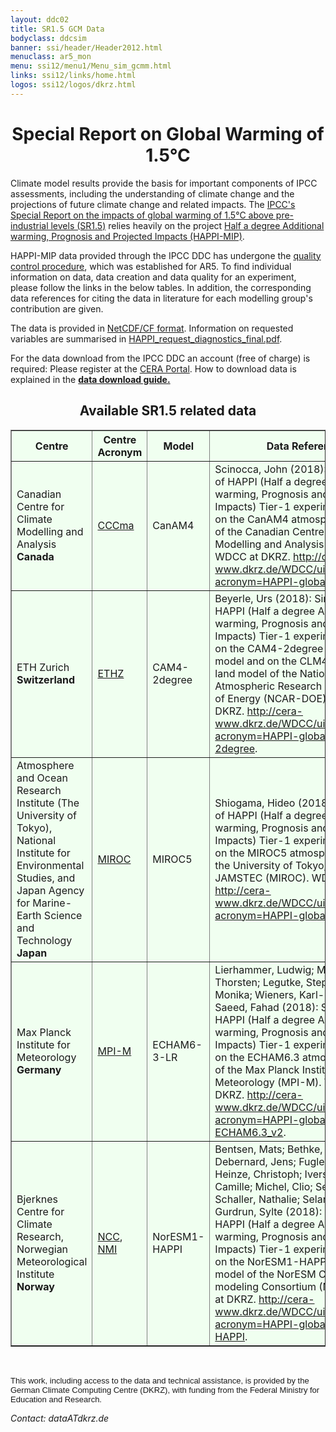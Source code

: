 ```yaml
---
layout: ddc02
title: SR1.5 GCM Data
bodyclass: ddcsim
banner: ssi/header/Header2012.html
menuclass: ar5_mon
menu: ssi12/menu1/Menu_sim_gcmm.html
links: ssi12/links/home.html
logos: ssi12/logos/dkrz.html
---
```


<div id="pagetitle-ln">
	<h1 align="center">Special Report on Global Warming of 1.5°C</h1>
</div> 
<p>Climate model results provide the basis for important components of IPCC assessments, including the understanding of climate change and the projections of future climate change and related impacts. The <a target="_blank" href="https://www.ipcc.ch/sr15/">IPCC's Special Report on the impacts of global warming of 1.5°C above pre-industrial levels (SR1.5)</a> relies heavily on the project <a target="_blank" href="http://www.happimip.org/">Half a degree Additional warming, Prognosis and Projected Impacts (HAPPI-MIP)</a>.</p>

<p>HAPPI-MIP data provided through the IPCC DDC has undergone the <a target="_blank" href="http://cmip5qc.wdc-climate.de/">quality control procedure</a>, which was established for AR5. To find individual information on data, data creation and data quality for an experiment, please follow the links in the below tables. In addition, the corresponding data references for citing the data in literature for each modelling group's contribution are given.</p>

<p>The data is provided in <a href="/sim/gcm_monthly/INFO/formats.html">NetCDF/CF format</a>. Information on requested variables are summarised in <a target="_blank" href="/sim/gcm_monthly/INFO/HAPPI_request_diagnostics_final.pdf">HAPPI_request_diagnostics_final.pdf</a>. </p>

<p>For the data download from the IPCC DDC an account (free of charge) is required: Please register at the <a target="_blank" href="http://cera-www.dkrz.de/">CERA Portal</a>. How to download data is explained in the <strong><a target="_blank" href="https://cera-www.dkrz.de/CERA/docs/IPCC-DDC-AR5-data.html">data download guide.</a></strong> </p>

<h2 align="CENTER">Available SR1.5 related data</h2>

<table id="customers" width="75%" border="1" cellpadding="5" bgcolor="#f0fFf0"  align="center">

<tbody>

<tr>
<th width="200">Centre</th>
<th width="50">Centre<br />Acronym</th>
<th width="70">Model</th>
<th width="300">Data Reference</th>
<th bgcolor="#c0eec0" width="30">historical</th>
<th bgcolor="#c0eec0" width="30">Plus15</th>
<th bgcolor="#c0eec0" width="30">Plus20</th>
<th bgcolor="#f0fFf0" width="30">add. data</th>
<th bgcolor="#f0fFf0" width="30">known issues</th>
</tr>

<!-- darkgreen-->

<!-- CCCma -->
<tr>
<td align="left">Canadian Centre for Climate Modelling and Analysis<br />
         <strong>Canada</strong></td>
<td align="left"><a target="_blank" href="http://www.ec.gc.ca/ccmac-cccma/">CCCma</a></td>
<td align="left">CanAM4</td>
<td align="left">Scinocca, John (2018): Simulations of HAPPI (Half a degree Additional warming, Prognosis and Projected Impacts) Tier-1 experiments based on the CanAM4 atmospheric model of the Canadian Centre for Climate Modelling and Analysis (CCCma). WDCC at DKRZ. <a target="_blank" href="http://cera-www.dkrz.de/WDCC/ui/Compact.jsp?acronym=HAPPI-global-CanAM4">http://cera-www.dkrz.de/WDCC/ui/Compact.jsp?acronym=HAPPI-global-CanAM4</a>.</td>
<td align="left"><a target="_blank" href="http://cera-www.dkrz.de/WDCC/ui/Compact.jsp?acronym=HACCA4AHs1v10" ><span style="color:LightSlateGrey;">historical</span></a></td>
<td align="left"><a target="_blank" href="http://cera-www.dkrz.de/WDCC/ui/Compact.jsp?acronym=HACCA4P15m1v10"><span style="color:LightSlateGrey;">Plus15</span></a></td>
<td align="left"><a target="_blank" href="http://cera-www.dkrz.de/WDCC/ui/Compact.jsp?acronym=HACCA4P20m1v10"><span style="color:LightSlateGrey;">Plus20</span></a>
<td align="center">-<br /></td>
<td align="center">-<br /></td>
</tr>

<!-- ETH -->
<tr>
<td align="left">ETH Zurich<br />
         <strong>Switzerland</strong></td>
<td align="left"><a target="_blank" href="https://www.ethz.ch/en.html">ETHZ</a></td>
<td align="left">CAM4-2degree</td>
<td align="left">Beyerle, Urs (2018): Simulations of HAPPI (Half a degree Additional warming, Prognosis and Projected Impacts) Tier-1 experiments based on the CAM4-2degree atmospheric model and on the CLM4-2degree land model of the National Center for Atmospheric Research - Department of Energy (NCAR-DOE). WDCC at DKRZ. <a target="_blank" href="http://cera-www.dkrz.de/WDCC/ui/Compact.jsp?acronym=HAPPI-global-CAM4-2degree">http://cera-www.dkrz.de/WDCC/ui/Compact.jsp?acronym=HAPPI-global-CAM4-2degree</a>.</td>
<td align="left"><a target="_blank" href="http://cera-www.dkrz.de/WDCC/ui/Compact.jsp?acronym=HAETHC4AHs1v10" ><span style="color:LightSlateGrey;">historical</span></a></td>
<td align="left"><a target="_blank" href="http://cera-www.dkrz.de/WDCC/ui/Compact.jsp?acronym=HAETHC4P15m1v20"><span style="color:LightSlateGrey;">Plus15</span></a></td>
<td align="left"><a target="_blank" href="http://cera-www.dkrz.de/WDCC/ui/Compact.jsp?acronym=HAETHC4P20m1v20"><span style="color:LightSlateGrey;">Plus20</span></a>
<td align="center">-<br /></td>
<td align="center">-<br /></td>
</tr>

<!-- MIROC -->
<tr>
<td align="left">Atmosphere and Ocean Research Institute (The University of Tokyo),<br />
National Institute for Environmental Studies, and<br />
Japan Agency for Marine-Earth Science and Technology<br />
                 <strong>Japan</strong></td>
<td align="left"><a target="_blank" href="http://www.aori.u-tokyo.ac.jp/english/">MIROC</a></td>
<td align="left">MIROC5</td>
<td align="left">Shiogama, Hideo (2018): Simulations of HAPPI (Half a degree Additional warming, Prognosis and Projected Impacts) Tier-1 experiments based on the MIROC5 atmospheric model of the University of Tokyo, NIES and JAMSTEC (MIROC). WDCC at DKRZ. <a target="_blank" href="http://cera-www.dkrz.de/WDCC/ui/Compact.jsp?acronym=HAPPI-global-MIROC5">http://cera-www.dkrz.de/WDCC/ui/Compact.jsp?acronym=HAPPI-global-MIROC5</a>.</td>
<td align="left"><a target="_blank" href="http://cera-www.dkrz.de/WDCC/ui/Compact.jsp?acronym=HAMIM5AHs1v20" ><span style="color:LightSlateGrey;">historical</span></a></td>
<td align="left"><a target="_blank" href="http://cera-www.dkrz.de/WDCC/ui/Compact.jsp?acronym=HAMIM5P15m1v30"><span style="color:LightSlateGrey;">Plus15</span></a></td>
<td align="left"><a target="_blank" href="http://cera-www.dkrz.de/WDCC/ui/Compact.jsp?acronym=HAMIM5P20m1v30"><span style="color:LightSlateGrey;">Plus20</span></a>
<td align="center">-<br /></td>
<td align="center">-<br /></td>
</tr>

<!-- MPI-M -->
<tr>
<td align="left">Max Planck Institute for Meteorology<br />
        <strong>Germany</strong></td>
<td align="left"><a target="_blank" href="http://www.mpimet.mpg.de/">MPI-M</a></td>
<td align="left">ECHAM6-3-LR</td>
<td align="left">Lierhammer, Ludwig; Mauritsen, Thorsten; Legutke, Stephanie; Esch, Monika; Wieners, Karl-Hermann; Saeed, Fahad (2018): Simulations of HAPPI (Half a degree Additional warming, Prognosis and Projected Impacts) Tier-1 experiments based on the ECHAM6.3 atmospheric model of the Max Planck Institute for Meteorology (MPI-M). WDCC at DKRZ. <a target="_blank" href="http://cera-www.dkrz.de/WDCC/ui/Compact.jsp?acronym=HAPPI-global-ECHAM6.3_v2">http://cera-www.dkrz.de/WDCC/ui/Compact.jsp?acronym=HAPPI-global-ECHAM6.3_v2</a>.</td>
<td align="left"><a target="_blank" href="http://cera-www.dkrz.de/WDCC/ui/Compact.jsp?acronym=HAMXELAHs1v10_v2" ><span style="color:LightSlateGrey;">historical</span></a></td>
<td align="left"><a target="_blank" href="http://cera-www.dkrz.de/WDCC/ui/Compact.jsp?acronym=HAMXELP15m1v20_v2"><span style="color:LightSlateGrey;">Plus15</span></a></td>
<td align="left"><a target="_blank" href="http://cera-www.dkrz.de/WDCC/ui/Compact.jsp?acronym=HAMXELP20m1v20_v2"><span style="color:LightSlateGrey;">Plus20</span></a>
<td align="left"><a target="_blank" href="http://cera-www.dkrz.de/WDCC/ui/Compact.jsp?acronym=HAMXELAHs1v11_v2" ><span style="color:LightSlateGrey;">historical_(v1-1)</span></a></td>
<td align="center">-<br /></td>
</tr>

<!-- NCC -->
<tr>
<td align="left">Bjerknes Centre for Climate Research,<br />
                 Norwegian Meteorological Institute<br />
         <strong>Norway</strong></td>
<td align="left"><a target="_blank" href="http://www.bjerknes.uib.no/">NCC</a>,<br />
<a target="_blank" href="http://met.no/en">NMI</a></td>
<td align="left">NorESM1-HAPPI</td>
<td align="left">Bentsen, Mats; Bethke, Ingo; Debernard, Jens; Fuglestvedt, Jan; Heinze, Christoph; Iversen, Trond; Li, Camille; Michel, Clio; Seland, Øyvind; Schaller, Nathalie; Seland Graff, Lise; Gurdrun, Sylte (2018): Simulations of HAPPI (Half a degree Additional warming, Prognosis and Projected Impacts) Tier-1 experiments based on the NorESM1-HAPPI atmospheric model of the NorESM Climate modeling Consortium (NCC). WDCC at DKRZ. <a target="_blank" href="http://cera-www.dkrz.de/WDCC/ui/Compact.jsp?acronym=HAPPI-global-NorESM1-HAPPI">http://cera-www.dkrz.de/WDCC/ui/Compact.jsp?acronym=HAPPI-global-NorESM1-HAPPI</a>.</td>
<td align="left"><a target="_blank" href="http://cera-www.dkrz.de/WDCC/ui/Compact.jsp?acronym=HANCCNHAHs1v10" ><span style="color:LightSlateGrey;">historical</span></a></td>
<td align="left"><a target="_blank" href="http://cera-www.dkrz.de/WDCC/ui/Compact.jsp?acronym=HANCCNHP15m1v2-0"><span style="color:LightSlateGrey;">Plus15</span></a></td>
<td align="left"><a target="_blank" href="http://cera-www.dkrz.de/WDCC/ui/Compact.jsp?acronym=HANCCNHP20m1v2-0"><span style="color:LightSlateGrey;">Plus20</span></a>
<td align="center">-<br /></td>
<td align="center">-<br /></td>
</tr>


</tbody>
</table>

<p>&nbsp;</p>

<p>
<font size="-1" face="arial">This work, including access to the data and technical assistance, is provided by the German Climate Computing Centre (DKRZ), with funding from the Federal Ministry for Education and Research.</font>
</p>

<p align="left">
<i>Contact: dataATdkrz.de</i></p>
